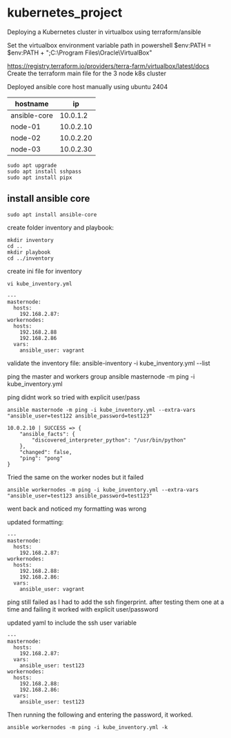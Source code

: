 # kubernetes_project
Deploying a Kubernetes cluster in virtualbox using terraform/ansible

Set the virtualbox environment variable path in powershell
$env:PATH = $env:PATH + ";C:\Program Files\Oracle\VirtualBox"

https://registry.terraform.io/providers/terra-farm/virtualbox/latest/docs
Create the terraform main file for the 3 node k8s cluster

Deployed ansible core host manually using ubuntu 2404


| hostname | ip |
| --- | --- |
| ansible-core | 10.0.1.2 |
| node-01 | 10.0.2.10 |
| node-02 | 10.0.2.20 |
| node-03 | 10.0.2.30 |


```
sudo apt upgrade
sudo apt install sshpass
sudo apt install pipx
```
## install ansible core
```
sudo apt install ansible-core
```
create folder inventory and playbook:
```
mkdir inventory 
cd .. 
mkdir playbook
cd ../inventory
```
create ini file for inventory
```
vi kube_inventory.yml
```

```
---
masternode:
  hosts:
    192.168.2.87:
workernodes:
  hosts:
    192.168.2.88
    192.168.2.86
  vars:
    ansible_user: vagrant
```

validate the inventory file:
ansible-inventory -i kube_inventory.yml --list

ping the master and workers group
ansible masternode -m ping -i kube_inventory.yml

ping didnt work so tried with explicit user/pass
```
ansible masternode -m ping -i kube_inventory.yml --extra-vars "ansible_user=test122 ansible_password=test123"

10.0.2.10 | SUCCESS => {
    "ansible_facts": {
        "discovered_interpreter_python": "/usr/bin/python"
    },
    "changed": false,
    "ping": "pong"
}
```

Tried the same on the worker nodes but it failed
```
ansible workernodes -m ping -i kube_inventory.yml --extra-vars "ansible_user=test123 ansible_password=test123"
```
went back and noticed my formatting was wrong

updated formatting:
```
---
masternode:
  hosts:
    192.168.2.87:
workernodes:
  hosts:
    192.168.2.88:
    192.168.2.86:
  vars:
    ansible_user: vagrant

```
ping still failed as I had to add the ssh fingerprint. after testing them one at a time and failing it worked with explicit user/password

updated yaml to include the ssh user variable

```
---
masternode:
  hosts:
    192.168.2.87:
  vars:
    ansible_user: test123
workernodes:
  hosts:
    192.168.2.88:
    192.168.2.86:
  vars:
    ansible_user: test123
```

Then running the following and entering the password, it worked.
```
ansible workernodes -m ping -i kube_inventory.yml -k
```
